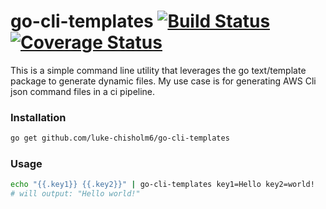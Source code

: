# go-cli-templates [![Build Status](https://travis-ci.org/luke-chisholm6/go-cli-templates.svg?branch=master)](https://travis-ci.org/luke-chisholm6/go-cli-templates) [![Coverage Status](https://coveralls.io/repos/github/luke-chisholm6/go-cli-templates/badge.svg?branch=master)](https://coveralls.io/github/luke-chisholm6/go-cli-templates?branch=master)
This is a simple command line utility that leverages the go text/template package to generate dynamic files. 
My use case is for generating AWS Cli json command files in a ci pipeline.
### Installation
```bash
go get github.com/luke-chisholm6/go-cli-templates
```
### Usage
```bash
echo "{{.key1}} {{.key2}}" | go-cli-templates key1=Hello key2=world!
# will output: "Hello world!"
```